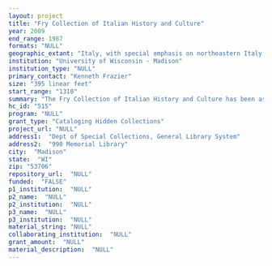 ```yaml
--- 
layout: project 
title: "Fry Collection of Italian History and Culture"
year: 2009
end_range: 1987
formats: "NULL"
geographic_extant: "Italy, with special emphasis on northeastern Italy, including the Veneto."
institution: "University of Wisconsin - Madison"
institution_type: "NULL"
primary_contact: "Kenneth Frazier"
size: "395 linear feet"
start_range: "1310"
summary: "The Fry Collection of Italian History and Culture has been assembled and donated by William F. “Jack” Fry, professor emeritus of physics at the University of Wisconsin-Madison. It includes manuscripts and correspondence, broadsides, printed ephemera, periodicals, and books from the early Renaissance through the 20th century. The largest category consists of materials from the period of Italian Fascism, illustrating, for example, Fascist propaganda, educational policies and practices, youth and women's activities, racial policies, Italian colonialism, and anti-Fascist opposition. The next largest category documents aspects of the history of the Veneto from the 15th century through the 19th, with particular attention to the French and Austrian occupation of Veneto in the 19th century. Correspondence and printed ephemera are complemented by many official avvisi and manifesti. Other materials fall into the following categories, as assigned by the donor in his extensive notes on the collection: the Church and Italian culture, partisans in Italy during World War II, 20th-century Italian Communism, political culture in postwar Italy, documents from Istria and Latina, theater and music in Italy, the period immediately preceding the Fascist period, the Italian postal and telegraph service, and other rare books and manuscripts mainly from Italy (15th-20th century)."
hc_id: "515"
program: "NULL"
grant_type: "Cataloging Hidden Collections"
project_url: "NULL"
address1:  "Dept of Special Collections, General Library System"
address2:  "990 Memorial Library"
city:  "Madison"
state:  "WI"
zip: "53706"
repository_url:  "NULL"
funded:  "FALSE"
p1_institution:  "NULL"
p2_name:  "NULL"
p2_institution:  "NULL"
p3_name:  "NULL"
p3_institution:  "NULL"
material_string: "NULL"
collaborating_institution:  "NULL"
grant_amount:  "NULL"
material_description:  "NULL"
---
```

